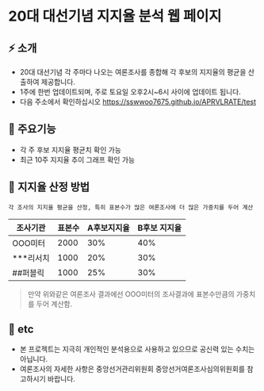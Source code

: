 # 20대 대선기념 지지율 분석 웹 페이지

## ⚡ 소개
- 20대 대선기념 각 주마다 나오는 여론조사를 종합해 각 후보의 지지율의 평균을 산출하여  제공합니다.
- 1주에 한번 업데이트되며, 주로 토요일 오후2시~6시 사이에 업데이트 됩니다.
- 다음 주소에서 확인하십시오
https://sswwoo7675.github.io/APRVLRATE/test

## 🚩 주요기능
- 각 주 후보 지지율 평균치 확인 가능
- 최근 10주 지지율 추이 그래프 확인 가능

## 💯 지지율 산정 방법
```
각 조사의 지지율 평균을 산정, 특히 표본수가 많은 여론조사에 더 많은 가중치를 두어 계산
```
| 조사기관 | 표본수 | A후보지지율 | B후보 지지율| 
| --- | --- | --- | --- |
| OOO미터 | 2000 | 30% | 40% |
| ***리서치 | 1000 | 20% | 30% |
| ##퍼블릭 | 1000 | 25% | 30% |

>만약 위와같은 여론조사 결과에선 OOO미터의 조사결과에 표본수만큼의 가중치를 두어 계산함.

## 🔆 etc
- 본 프로젝트는 지극히 개인적인 분석용으로 사용하고 있으므로 공신력 있는 수치는 아닙니다. 
- 여론조사의 자세한 사항은 중앙선거관리위원회 중앙선거여론조사심의위원회를 참고하시기 바랍니다.
